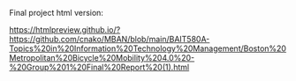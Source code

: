 Final project html version:

https://htmlpreview.github.io/?https://github.com/cnako/MBAN/blob/main/BAIT580A-Topics%20in%20Information%20Technology%20Management/Boston%20Metropolitan%20Bicycle%20Mobility%204.0%20-%20Group%201%20Final%20Report%20(1).html
